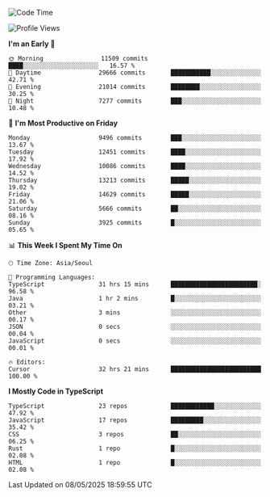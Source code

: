 <!--START_SECTION:waka-->
![Code Time](http://img.shields.io/badge/Code%20Time-7%2C686%20hrs%2032%20mins-blue)

![Profile Views](http://img.shields.io/badge/Profile%20Views-0-blue)

**I'm an Early 🐤** 

```text
🌞 Morning                11509 commits       ████░░░░░░░░░░░░░░░░░░░░░   16.57 % 
🌆 Daytime                29666 commits       ███████████░░░░░░░░░░░░░░   42.71 % 
🌃 Evening                21014 commits       ████████░░░░░░░░░░░░░░░░░   30.25 % 
🌙 Night                  7277 commits        ███░░░░░░░░░░░░░░░░░░░░░░   10.48 % 
```
📅 **I'm Most Productive on Friday** 

```text
Monday                   9496 commits        ███░░░░░░░░░░░░░░░░░░░░░░   13.67 % 
Tuesday                  12451 commits       ████░░░░░░░░░░░░░░░░░░░░░   17.92 % 
Wednesday                10086 commits       ████░░░░░░░░░░░░░░░░░░░░░   14.52 % 
Thursday                 13213 commits       █████░░░░░░░░░░░░░░░░░░░░   19.02 % 
Friday                   14629 commits       █████░░░░░░░░░░░░░░░░░░░░   21.06 % 
Saturday                 5666 commits        ██░░░░░░░░░░░░░░░░░░░░░░░   08.16 % 
Sunday                   3925 commits        █░░░░░░░░░░░░░░░░░░░░░░░░   05.65 % 
```


📊 **This Week I Spent My Time On** 

```text
🕑︎ Time Zone: Asia/Seoul

💬 Programming Languages: 
TypeScript               31 hrs 15 mins      ████████████████████████░   96.58 % 
Java                     1 hr 2 mins         █░░░░░░░░░░░░░░░░░░░░░░░░   03.21 % 
Other                    3 mins              ░░░░░░░░░░░░░░░░░░░░░░░░░   00.17 % 
JSON                     0 secs              ░░░░░░░░░░░░░░░░░░░░░░░░░   00.04 % 
JavaScript               0 secs              ░░░░░░░░░░░░░░░░░░░░░░░░░   00.01 % 

🔥 Editors: 
Cursor                   32 hrs 21 mins      █████████████████████████   100.00 % 
```

**I Mostly Code in TypeScript** 

```text
TypeScript               23 repos            ████████████░░░░░░░░░░░░░   47.92 % 
JavaScript               17 repos            █████████░░░░░░░░░░░░░░░░   35.42 % 
CSS                      3 repos             ██░░░░░░░░░░░░░░░░░░░░░░░   06.25 % 
Rust                     1 repo              █░░░░░░░░░░░░░░░░░░░░░░░░   02.08 % 
HTML                     1 repo              █░░░░░░░░░░░░░░░░░░░░░░░░   02.08 % 
```




 Last Updated on 08/05/2025 18:59:55 UTC
<!--END_SECTION:waka-->
